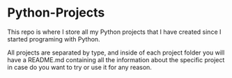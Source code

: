 
# Python-Projects

This repo is where I store all my Python projects that I have created since I started programing with Python. 

All projects are separated by type, and inside of each  project folder you will have a README.md containing all the information about the specific project in case do you want to try or use it for any reason. 
